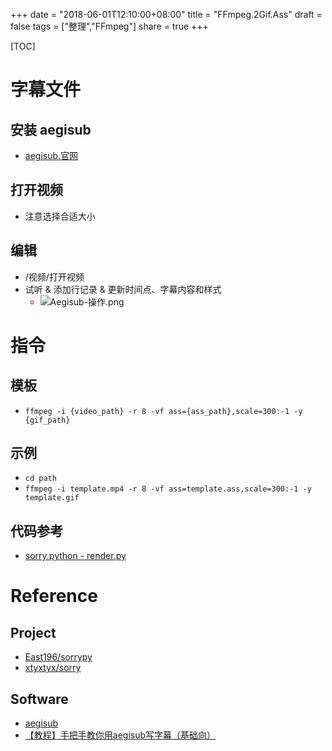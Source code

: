 +++
date = "2018-06-01T12:10:00+08:00"
title = "FFmpeg.2Gif.Ass"
draft = false
tags = ["整理","FFmpeg"]
share = true
+++


[TOC]

# 字幕文件
## 安装 aegisub
- [aegisub.官网](http://www.aegisub.org/)

## 打开视频
- 注意选择合适大小

## 编辑
- /视频/打开视频
- 试听 & 添加行记录 & 更新时间点、字幕内容和样式
	- ![Aegisub-操作.png](http://otzm88f21.bkt.clouddn.com/47ae9854-8dc0-46f4-9251-3626284c1491.png)

# 指令
## 模板
- `ffmpeg -i {video_path} -r 8 -vf ass={ass_path},scale=300:-1 -y {gif_path}`

## 示例
- `cd path`
- `ffmpeg -i ‪template.mp4 -r 8 -vf ass=‪template.ass,scale=300:-1 -y template.gif`

## 代码参考
- [sorry.python - render.py](https://github.com/East196/sorrypy/blob/master/render.py)


# Reference
## Project
- [East196/sorrypy](https://github.com/East196/sorrypy)
- [xtyxtyx/sorry](https://github.com/xtyxtyx/sorry)

## Software
- [aegisub](http://www.aegisub.org/)
- [【教程】手把手教你用aegisub写字幕（基础向）](https://tieba.baidu.com/p/1360405931?see_lz=1)